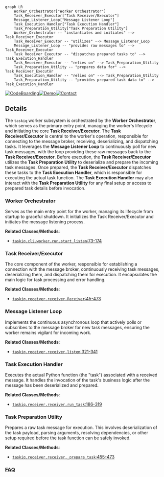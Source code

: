 ```mermaid
graph LR
    Worker_Orchestrator["Worker Orchestrator"]
    Task_Receiver_Executor["Task Receiver/Executor"]
    Message_Listener_Loop["Message Listener Loop"]
    Task_Execution_Handler["Task Execution Handler"]
    Task_Preparation_Utility["Task Preparation Utility"]
    Worker_Orchestrator -- "instantiates and initiates" --> Task_Receiver_Executor
    Task_Receiver_Executor -- "utilizes" --> Message_Listener_Loop
    Message_Listener_Loop -- "provides raw messages to" --> Task_Receiver_Executor
    Task_Receiver_Executor -- "dispatches prepared tasks to" --> Task_Execution_Handler
    Task_Receiver_Executor -- "relies on" --> Task_Preparation_Utility
    Task_Preparation_Utility -- "prepares data for" --> Task_Receiver_Executor
    Task_Execution_Handler -- "relies on" --> Task_Preparation_Utility
    Task_Preparation_Utility -- "provides prepared task data to" --> Task_Execution_Handler
```

[![CodeBoarding](https://img.shields.io/badge/Generated%20by-CodeBoarding-9cf?style=flat-square)](https://github.com/CodeBoarding/GeneratedOnBoardings)[![Demo](https://img.shields.io/badge/Try%20our-Demo-blue?style=flat-square)](https://www.codeboarding.org/demo)[![Contact](https://img.shields.io/badge/Contact%20us%20-%20contact@codeboarding.org-lightgrey?style=flat-square)](mailto:contact@codeboarding.org)

## Details

The `taskiq` worker subsystem is orchestrated by the **Worker Orchestrator**, which serves as the primary entry point, managing the worker's lifecycle and initiating the core **Task Receiver/Executor**. The **Task Receiver/Executor** is central to the worker's operation, responsible for connecting to the message broker, receiving, deserializing, and dispatching tasks. It leverages the **Message Listener Loop** to continuously poll for new task messages, with the loop providing these raw messages back to the **Task Receiver/Executor**. Before execution, the **Task Receiver/Executor** utilizes the **Task Preparation Utility** to deserialize and prepare the incoming task messages. Once prepared, the **Task Receiver/Executor** dispatches these tasks to the **Task Execution Handler**, which is responsible for executing the actual task function. The **Task Execution Handler** may also interact with the **Task Preparation Utility** for any final setup or access to prepared task details before invocation.

### Worker Orchestrator
Serves as the main entry point for the worker, managing its lifecycle from startup to graceful shutdown. It initializes the Task Receiver/Executor and initiates the message listening process.


**Related Classes/Methods**:

- <a href="https://github.com/taskiq-python/taskiq/blob/master/taskiq/cli/worker/run.py#L73-L174" target="_blank" rel="noopener noreferrer">`taskiq.cli.worker.run.start_listen`:73-174</a>


### Task Receiver/Executor
The core component of the worker, responsible for establishing a connection with the message broker, continuously receiving task messages, deserializing them, and dispatching them for execution. It encapsulates the main logic for task processing and error handling.


**Related Classes/Methods**:

- <a href="https://github.com/taskiq-python/taskiq/blob/master/taskiq/receiver/receiver.py#L45-L473" target="_blank" rel="noopener noreferrer">`taskiq.receiver.receiver.Receiver`:45-473</a>


### Message Listener Loop
Implements the continuous asynchronous loop that actively polls or subscribes to the message broker for new task messages, ensuring the worker remains vigilant for incoming work.


**Related Classes/Methods**:

- <a href="https://github.com/taskiq-python/taskiq/blob/master/taskiq/receiver/receiver.py#L321-L341" target="_blank" rel="noopener noreferrer">`taskiq.receiver.receiver.listen`:321-341</a>


### Task Execution Handler
Executes the actual Python function (the "task") associated with a received message. It handles the invocation of the task's business logic after the message has been deserialized and prepared.


**Related Classes/Methods**:

- <a href="https://github.com/taskiq-python/taskiq/blob/master/taskiq/receiver/receiver.py#L186-L319" target="_blank" rel="noopener noreferrer">`taskiq.receiver.receiver.run_task`:186-319</a>


### Task Preparation Utility
Prepares a raw task message for execution. This involves deserialization of the task payload, parsing arguments, resolving dependencies, or other setup required before the task function can be safely invoked.


**Related Classes/Methods**:

- <a href="https://github.com/taskiq-python/taskiq/blob/master/taskiq/receiver/receiver.py#L455-L473" target="_blank" rel="noopener noreferrer">`taskiq.receiver.receiver._prepare_task`:455-473</a>




### [FAQ](https://github.com/CodeBoarding/GeneratedOnBoardings/tree/main?tab=readme-ov-file#faq)